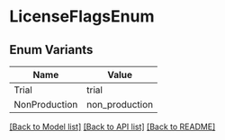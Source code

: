 # LicenseFlagsEnum

## Enum Variants

| Name | Value |
|---- | -----|
| Trial | trial |
| NonProduction | non_production |


[[Back to Model list]](../README.md#documentation-for-models) [[Back to API list]](../README.md#documentation-for-api-endpoints) [[Back to README]](../README.md)


